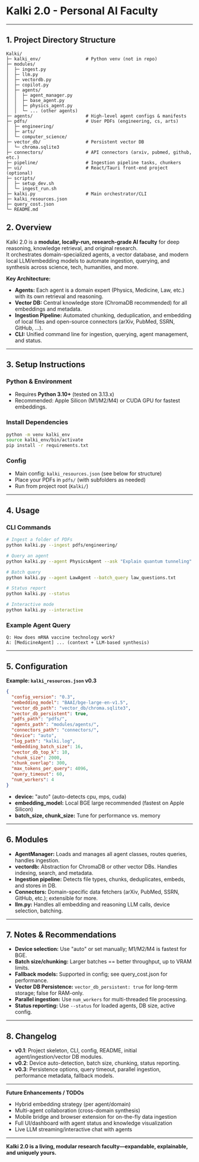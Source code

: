 # Kalki 2.0 - Personal AI Faculty

---
## 1. Project Directory Structure

```plaintext
Kalki/
├─ kalki_env/                 # Python venv (not in repo)
├─ modules/
│  ├─ ingest.py
│  ├─ llm.py
│  ├─ vectordb.py
│  ├─ copilot.py
│  ├─ agents/
│  │  ├─ agent_manager.py
│  │  ├─ base_agent.py
│  │  ├─ physics_agent.py
│  │  └─ ... (other agents)
├─ agents/                    # High-level agent configs & manifests
├─ pdfs/                      # User PDFs (engineering, cs, arts)
│  ├─ engineering/
│  ├─ arts/
│  └─ computer_science/
├─ vector_db/                 # Persistent vector DB
│  └─ chroma.sqlite3
├─ connectors/                # API connectors (arxiv, pubmed, github, etc.)
├─ pipeline/                  # Ingestion pipeline tasks, chunkers
├─ ui/                        # React/Tauri front-end project (optional)
├─ scripts/
│  ├─ setup_dev.sh
│  └─ ingest_run.sh
├─ kalki.py                   # Main orchestrator/CLI
├─ kalki_resources.json
├─ query_cost.json
└─ README.md
```
## 2. Overview

Kalki 2.0 is a **modular, locally-run, research-grade AI faculty** for deep reasoning, knowledge retrieval, and original research.  
It orchestrates domain-specialized agents, a vector database, and modern local LLM/embedding models to automate ingestion, querying, and synthesis across science, tech, humanities, and more.

**Key Architecture:**
- **Agents:** Each agent is a domain expert (Physics, Medicine, Law, etc.) with its own retrieval and reasoning.
- **Vector DB:** Central knowledge store (ChromaDB recommended) for all embeddings and metadata.
- **Ingestion Pipeline:** Automated chunking, deduplication, and embedding of local files and open-source connectors (arXiv, PubMed, SSRN, GitHub, ...).
- **CLI:** Unified command line for ingestion, querying, agent management, and status.

---

## 3. Setup Instructions

### Python & Environment

- Requires **Python 3.10+** (tested on 3.13.x)
- Recommended: Apple Silicon (M1/M2/M4) or CUDA GPU for fastest embeddings.

### Install Dependencies

```bash
python -m venv kalki_env
source kalki_env/bin/activate
pip install -r requirements.txt
```

### Config

- Main config: `kalki_resources.json` (see below for structure)
- Place your PDFs in `pdfs/` (with subfolders as needed)
- Run from project root (`Kalki/`)

---

## 4. Usage

### CLI Commands

```bash
# Ingest a folder of PDFs
python kalki.py --ingest pdfs/engineering/

# Query an agent
python kalki.py --agent PhysicsAgent --ask "Explain quantum tunneling"

# Batch query
python kalki.py --agent LawAgent --batch_query law_questions.txt

# Status report
python kalki.py --status

# Interactive mode
python kalki.py --interactive
```

### Example Agent Query

```
Q: How does mRNA vaccine technology work?
A: [MedicineAgent] ... (context + LLM-based synthesis)
```

---

## 5. Configuration

**Example: `kalki_resources.json` v0.3**
```json
{
  "config_version": "0.3",
  "embedding_model": "BAAI/bge-large-en-v1.5",
  "vector_db_path": "vector_db/chroma.sqlite3",
  "vector_db_persistent": true,
  "pdfs_path": "pdfs/",
  "agents_path": "modules/agents/",
  "connectors_path": "connectors/",
  "device": "auto",
  "log_path": "kalki.log",
  "embedding_batch_size": 16,
  "vector_db_top_k": 10,
  "chunk_size": 2000,
  "chunk_overlap": 300,
  "max_tokens_per_query": 4096,
  "query_timeout": 60,
  "num_workers": 4
}
```
- **device:** "auto" (auto-detects cpu, mps, cuda)
- **embedding_model:** Local BGE large recommended (fastest on Apple Silicon)
- **batch_size, chunk_size:** Tune for performance vs. memory

---

## 6. Modules

- **AgentManager:** Loads and manages all agent classes, routes queries, handles ingestion.
- **vectordb:** Abstraction for ChromaDB or other vector DBs. Handles indexing, search, and metadata.
- **Ingestion pipeline:** Detects file types, chunks, deduplicates, embeds, and stores in DB.
- **Connectors:** Domain-specific data fetchers (arXiv, PubMed, SSRN, GitHub, etc.); extensible for more.
- **llm.py:** Handles all embedding and reasoning LLM calls, device selection, batching.

---

## 7. Notes & Recommendations

- **Device selection:** Use "auto" or set manually; M1/M2/M4 is fastest for BGE.
- **Batch size/chunking:** Larger batches == better throughput, up to VRAM limits.
- **Fallback models:** Supported in config; see query_cost.json for performance.
- **Vector DB Persistence:** `vector_db_persistent: true` for long-term storage; false for RAM-only.
- **Parallel ingestion:** Use `num_workers` for multi-threaded file processing.
- **Status reporting:** Use `--status` for loaded agents, DB size, active config.

---

## 8. Changelog

- **v0.1**: Project skeleton, CLI, config, README, initial agent/ingestion/vector DB modules.
- **v0.2**: Device auto-detection, batch size, chunking, status reporting.
- **v0.3**: Persistence options, query timeout, parallel ingestion, performance metadata, fallback models.

---

**Future Enhancements / TODOs**
- Hybrid embedding strategy (per agent/domain)
- Multi-agent collaboration (cross-domain synthesis)
- Mobile bridge and browser extension for on-the-fly data ingestion
- Full UI/dashboard with agent status and knowledge visualization
- Live LLM streaming/interactive chat with agents

---

**Kalki 2.0 is a living, modular research faculty—expandable, explainable, and uniquely yours.**